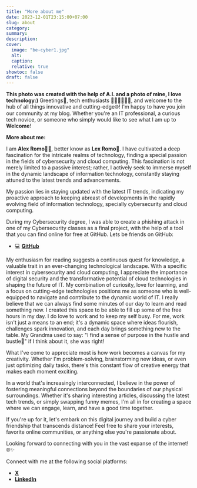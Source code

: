 ```yaml
---
title: "More about me"
date: 2023-12-01T23:15:00+07:00
slug: about
category:
summary:
description: 
cover:
  image: "be-cyber1.jpg"
  alt: 
  caption: 
  relative: true
showtoc: false
draft: false
---
```

**This photo was created with the help of A.I. and a photo of mine, I love technology:)**
Greetings👋​, tech enthusiasts 🧑‍💻​👨‍💻​👩‍💻​, and welcome to the hub of all things innovative and cutting-edge🌐​! I'm happy to have you join our community at my blog. Whether you're an IT professional, a curious tech novice, or someone who simply would like to see what I am up to **Welcome**!

**More about me:**

I am **Alex Romo**👨‍💻​, better know as **Lex Romo**👦​. I have cultivated a deep fascination for the intricate realms of technology, finding a special passion in the fields of cybersecurity and cloud computing. This fascination is not merely limited to a passive interest; rather, I actively seek to immerse myself in the dynamic landscape of information technology, constantly staying attuned to the latest trends and advancements. 

My passion lies in staying updated with the latest IT trends, indicating my proactive approach to keeping abreast of developments in the rapidly evolving field of information technology, specially cybersecurity and cloud computing. 

During my Cybersecurity degree, I was able to create a phishing attack in one of my Cybersecurity classes as a final project, with the help of a tool that you can find online for free at GitHub. Lets be friends on GitHub:
- 💻 [**GitHub**](https://github.com/)

My enthusiasm for reading suggests a continuous quest for knowledge, a valuable trait in an ever-changing technological landscape. With a specific interest in cybersecurity and cloud computing, I appreciate the importance of digital security and the transformative potential of cloud technologies in shaping the future of IT. 
My combination of curiosity, love for learning, and a focus on cutting-edge technologies positions me as someone who is well-equipped to navigate and contribute to the dynamic world of IT. I really believe that we can always find some minutes of our day to learn and read something new.
I created this space to be able to fill up some of the free hours in my day. I do love to work and to keep my self busy. For me, work isn't just a means to an end; it's a dynamic space where ideas flourish, challenges spark innovation, and each day brings something new to the table. My Grandma used to say: "I find a sense of purpose in the hustle and bustle👵​" if I think about it, she was right!

What I've come to appreciate most is how work becomes a canvas for my creativity. Whether I'm problem-solving, brainstorming new ideas, or even just optimizing daily tasks, there's this constant flow of creative energy that makes each moment exciting. 

In a world that's increasingly interconnected, I believe in the power of fostering meaningful connections beyond the boundaries of our physical surroundings. Whether it's sharing interesting articles, discussing the latest tech trends, or simply swapping funny memes, I'm all in for creating a space where we can engage, learn, and have a good time together.

If you're up for it, let's embark on this digital journey and build a cyber friendship that transcends distance! Feel free to share your interests, favorite online communities, or anything else you're passionate about.

Looking forward to connecting with you in the vast expanse of the internet! 🌐✨

Connect with me at the following social platforms:
- [**X**](https://twitter.com/lexromoo)
- [**LinkedIn**](https://www.linkedin.com/in/alex-r-0b720a2a2/)